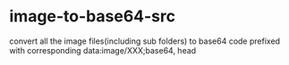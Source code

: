 image-to-base64-src
===================

convert all the image files(including sub folders) to base64 code prefixed with corresponding data:image/XXX;base64, head
